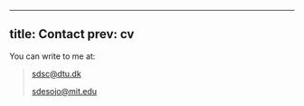 
---
title: Contact
prev: cv
---

You can write to me at:
> [sdsc@dtu.dk](mailto:sdsc@dtu.dk)
>
> [sdesojo@mit.edu](mailto:sdesojo@mit.edu)  

<!--
Or visit me at:
> DTU Compute - Cognitive Systems  
Richard Petersens Plads    
Building 321  
2800 Kgs. Lyngby  
Denmark 
-->
